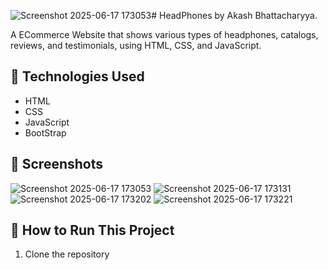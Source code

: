 ![Screenshot 2025-06-17 173053](https://github.com/user-attachments/assets/64f26342-df9c-4893-9aa9-048efc9ebf5e)# HeadPhones by Akash Bhattacharyya.

A ECommerce Website that shows various types of headphones, catalogs, reviews, and testimonials,  using HTML, CSS, and JavaScript.


## 🔧 Technologies Used

- HTML
- CSS
- JavaScript
- BootStrap

## 📸 Screenshots
![Screenshot 2025-06-17 173053](https://github.com/user-attachments/assets/81310b80-1a14-423e-9de6-fed2f8faed3f)
![Screenshot 2025-06-17 173131](https://github.com/user-attachments/assets/690ff4f4-1631-425a-a890-27b73df136b1)
![Screenshot 2025-06-17 173202](https://github.com/user-attachments/assets/1fa19377-671c-490a-8923-ecf73031d5c4)
![Screenshot 2025-06-17 173221](https://github.com/user-attachments/assets/8b2aba77-19da-42fb-b216-31f9481c53fd)




## 🚀 How to Run This Project

1. Clone the repository  
   ```bash
    
